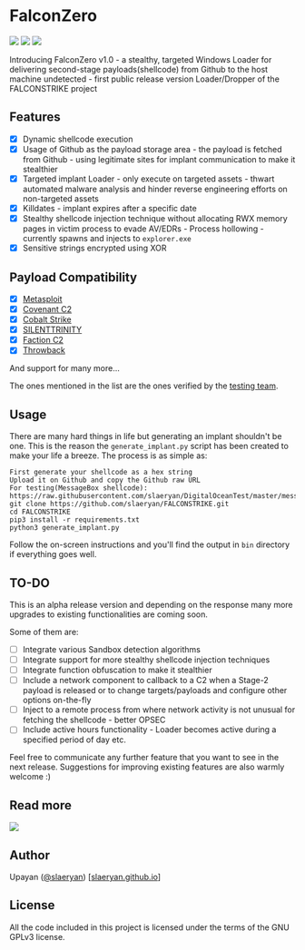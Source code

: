 # FalconZero
[![](https://img.shields.io/badge/Category-Defense%20Evasion-E5A505?style=flat-square)]() [![](https://img.shields.io/badge/Language-C%20%2f%20C++%20%2f%20Python3-E5A505?style=flat-square)]() [![](https://img.shields.io/badge/Version-1.0-E5A505?style=flat-square)]()

Introducing FalconZero v1.0 - a stealthy, targeted Windows Loader for delivering second-stage payloads(shellcode) from Github to the host machine undetected - first public release version Loader/Dropper of the FALCONSTRIKE project


## Features
- [X] Dynamic shellcode execution
- [X] Usage of Github as the payload storage area - the payload is fetched from Github - using legitimate sites for implant communication to make it stealthier
- [X] Targeted implant Loader - only execute on targeted assets - thwart automated malware analysis and hinder reverse engineering efforts on non-targeted assets
- [X] Killdates - implant expires after a specific date
- [X] Stealthy shellcode injection technique without allocating RWX memory pages in victim process to evade AV/EDRs - Process hollowing - currently spawns and injects to `explorer.exe`
- [X] Sensitive strings encrypted using XOR

## Payload Compatibility
- [X] [Metasploit](https://www.metasploit.com/)
- [X] [Covenant C2](https://cobbr.io/Covenant.html)
- [X] [Cobalt Strike](https://www.cobaltstrike.com/)
- [X] [SILENTTRINITY](https://github.com/byt3bl33d3r/SILENTTRINITY)
- [X] [Faction C2](https://www.factionc2.com/)
- [X] [Throwback](https://github.com/silentbreaksec/Throwback)

And support for many more...

The ones mentioned in the list are the ones verified by the [testing team](https://github.com/Sumalyo).


## Usage
There are many hard things in life but generating an implant shouldn't be one. This is the reason the `generate_implant.py` script has been created to make your life a breeze.
The process is as simple as:
```
First generate your shellcode as a hex string
Upload it on Github and copy the Github raw URL
For testing(MessageBox shellcode): https://raw.githubusercontent.com/slaeryan/DigitalOceanTest/master/messagebox_shellcode_hex_32.txt
git clone https://github.com/slaeryan/FALCONSTRIKE.git
cd FALCONSTRIKE
pip3 install -r requirements.txt
python3 generate_implant.py
```
Follow the on-screen instructions and you'll find the output in `bin` directory if everything goes well.

## TO-DO
This is an alpha release version and depending on the response many more upgrades to existing functionalities are coming soon.

Some of them are:

- [ ] Integrate various Sandbox detection algorithms
- [ ] Integrate support for more stealthy shellcode injection techniques
- [ ] Integrate function obfuscation to make it stealthier
- [ ] Include a network component to callback to a C2 when a Stage-2 payload is released or to change targets/payloads and configure other options on-the-fly
- [ ] Inject to a remote process from where network activity is not unusual for fetching the shellcode - better OPSEC
- [ ] Include active hours functionality - Loader becomes active during a specified period of day etc.

Feel free to communicate any further feature that you want to see in the next release. Suggestions for improving existing features are also warmly welcome :)

## Read more
[![](https://img.shields.io/badge/FalconZero-E5A505?style=flat-square)](https://slaeryan.github.io/posts/falcon-zero-alpha.html)

## Author
Upayan ([@slaeryan](https://twitter.com/slaeryan)) [[slaeryan.github.io](https://slaeryan.github.io)]

## License
All the code included in this project is licensed under the terms of the GNU GPLv3 license.
